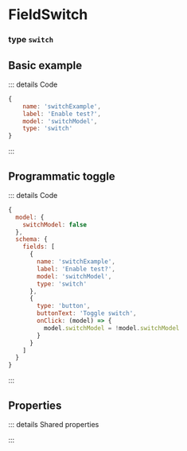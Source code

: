 # FieldSwitch

### type `switch`

<script setup>
import FieldSwitchExample from '/components/examples/fields/FieldSwitchExample.vue'
</script>

## Basic example
::: details Code 
```javascript
{
    name: 'switchExample',
    label: 'Enable test?',
    model: 'switchModel',
    type: 'switch'
}
```
:::
<FieldSwitchExample />

## Programmatic toggle
::: details Code
```javascript
{
  model: {
    switchModel: false
  },
  schema: {
    fields: [
      {
        name: 'switchExample',
        label: 'Enable test?',
        model: 'switchModel',
        type: 'switch'
      },
      {
        type: 'button',
        buttonText: 'Toggle switch',
        onClick: (model) => {
          model.switchModel = !model.switchModel
        }
      }
    ]
  }
}
```
:::
<FieldSwitchExample include-button/>

## Properties
::: details Shared properties
<!--@include: @/parts/shared-field-properties.md-->
:::
